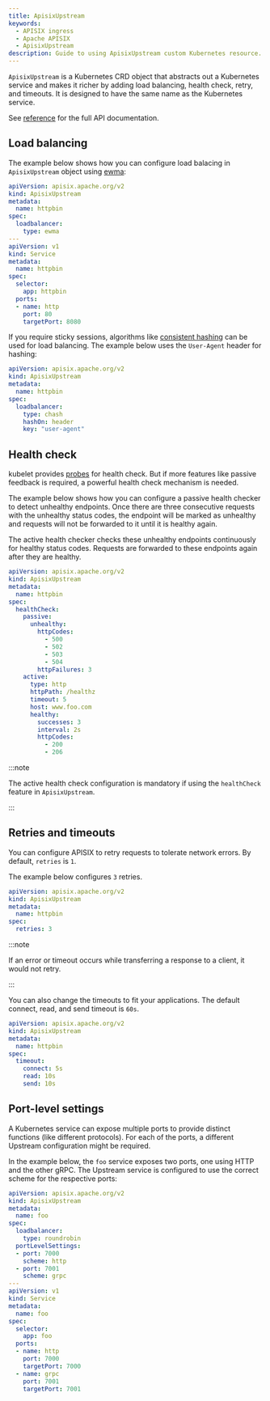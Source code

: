 ```yaml
---
title: ApisixUpstream
keywords:
  - APISIX ingress
  - Apache APISIX
  - ApisixUpstream
description: Guide to using ApisixUpstream custom Kubernetes resource.
---
```

<!--
#
# Licensed to the Apache Software Foundation (ASF) under one or more
# contributor license agreements.  See the NOTICE file distributed with
# this work for additional information regarding copyright ownership.
# The ASF licenses this file to You under the Apache License, Version 2.0
# (the "License"); you may not use this file except in compliance with
# the License.  You may obtain a copy of the License at
#
#     http://www.apache.org/licenses/LICENSE-2.0
#
# Unless required by applicable law or agreed to in writing, software
# distributed under the License is distributed on an "AS IS" BASIS,
# WITHOUT WARRANTIES OR CONDITIONS OF ANY KIND, either express or implied.
# See the License for the specific language governing permissions and
# limitations under the License.
#
-->

`ApisixUpstream` is a Kubernetes CRD object that abstracts out a Kubernetes service and makes it richer by adding load balancing, health check, retry, and timeouts. It is designed to have the same name as the Kubernetes service.

See [reference](https://apisix.apache.org/docs/ingress-controller/references/apisix_upstream) for the full API documentation.

## Load balancing

The example below shows how you can configure load balacing in `ApisixUpstream` object using [ewma](https://linkerd.io/2016/03/16/beyond-round-robin-load-balancing-for-latency/):

```yaml
apiVersion: apisix.apache.org/v2
kind: ApisixUpstream
metadata:
  name: httpbin
spec:
  loadbalancer:
    type: ewma
---
apiVersion: v1
kind: Service
metadata:
  name: httpbin
spec:
  selector:
    app: httpbin
  ports:
  - name: http
    port: 80
    targetPort: 8080
```

If you require sticky sessions, algorithms like [consistent hashing](https://en.wikipedia.org/wiki/Consistent_hashing) can be used for load balancing. The example below uses the `User-Agent` header for hashing:

```yaml
apiVersion: apisix.apache.org/v2
kind: ApisixUpstream
metadata:
  name: httpbin
spec:
  loadbalancer:
    type: chash
    hashOn: header
    key: "user-agent"
```

## Health check

kubelet provides [probes](https://kubernetes.io/docs/tasks/configure-pod-container/configure-liveness-readiness-startup-probes/#:~:text=The%20kubelet%20uses%20readiness%20probes,removed%20from%20Service%20load%20balancers.) for health check. But if more features like passive feedback is required, a powerful health check mechanism is needed.

The example below shows how you can configure a passive health checker to detect unhealthy endpoints. Once there are three consecutive requests with the unhealthy status codes, the endpoint will be marked as unhealthy and requests will not be forwarded to it until it is healthy again.

The active health checker checks these unhealthy endpoints continuously for healthy status codes. Requests are forwarded to these endpoints again after they are healthy.

```yaml
apiVersion: apisix.apache.org/v2
kind: ApisixUpstream
metadata:
  name: httpbin
spec:
  healthCheck:
    passive:
      unhealthy:
        httpCodes:
          - 500
          - 502
          - 503
          - 504
        httpFailures: 3
    active:
      type: http
      httpPath: /healthz
      timeout: 5
      host: www.foo.com
      healthy:
        successes: 3
        interval: 2s
        httpCodes:
          - 200
          - 206
```

:::note

The active health check configuration is mandatory if using the `healthCheck` feature in `ApisixUpstream`.

:::

## Retries and timeouts

You can configure APISIX to retry requests to tolerate network errors. By default, `retries` is `1`.

The example below configures `3` retries.

```yaml
apiVersion: apisix.apache.org/v2
kind: ApisixUpstream
metadata:
  name: httpbin
spec:
  retries: 3
```

:::note

If an error or timeout occurs while transferring a response to a client, it would not retry.

:::

You can also change the timeouts to fit your applications. The default connect, read, and send timeout is `60s`.

```yaml
apiVersion: apisix.apache.org/v2
kind: ApisixUpstream
metadata:
  name: httpbin
spec:
  timeout:
    connect: 5s
    read: 10s
    send: 10s
```

## Port-level settings

A Kubernetes service can expose multiple ports to provide distinct functions (like different protocols). For each of the ports, a different Upstream configuration might be required.

In the example below, the `foo` service exposes two ports, one using HTTP and the other gRPC. The Upstream service is configured to use the correct scheme for the respective ports:

```yaml
apiVersion: apisix.apache.org/v2
kind: ApisixUpstream
metadata:
  name: foo
spec:
  loadbalancer:
    type: roundrobin
  portLevelSettings:
  - port: 7000
    scheme: http
  - port: 7001
    scheme: grpc
---
apiVersion: v1
kind: Service
metadata:
  name: foo
spec:
  selector:
    app: foo
  ports:
  - name: http
    port: 7000
    targetPort: 7000
  - name: grpc
    port: 7001
    targetPort: 7001
```
